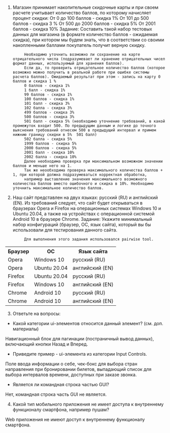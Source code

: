 1. Магазин принимает накопительные скидочные карты и при своем расчете учитывает количество баллов, по которому начисляет процент скидки:
От 0 до 100 баллов - скидка 1% От 101 до 500 баллов - скидка 3 % От 500 до 2000 баллов - скидка 5% От 2001 баллов - скидка 10%
Задание: Составить такой набор тестовых данных для магазина (в формате количество баллов - ожидаемая скидка),
при котором мы будем знать, что в соответствии со своими накопленными баллами покупатель получит верную скидку.

            Необходимо уточнить возможно ли сохранение на карте отрицательного числа (подразумевает ли хранение отрицательных чисел формат данных, используемый для хранения баллов). 
            Если да, то проверить отрицательное количество баллов (которое возможно можно получить в реальной работе при ошибке системы расчета баллов). Ожидаемый результат при этом - запись на карту 0 баллов и скидка 1 % 
            0 баллов - скидка 1%
            1 балл - скидка 1% 
            99 баллов - скидка 1%
            100 баллов - скидка 1%
            101 балл - скидка 3%
            102 балла - скидка 3%
            499 баллов - скидка 3%
            500 баллов - скидка 3%
            501 балл - скидка 5% (необходимо уточнение требований, в какой промежуток входит 500. По предыдущим данным и логике до точного выяснения требований отнесем 500 в предыдущий интервал и примем нижнию границу скидки в 5%  501 балл)
            502 балла - скидка 5%
            1999 баллов - скидка 5%
            2000 баллов - скидка 5%
            2001 балл - скидка 10%
            2002 балла - скидка 10%
            Далее необходима проверка при максимальном возможном значении баллов и меньше него на 1.
            Так же неообходима проверка максимального количества баллов + 1, при которой должна подразумеваться корректная обработка,
            например выставление значения максимального возможного количества баллов вместо ошибочного и скидка в 10%. Необходимо уточнить максимальное количество баллов.

3. Наш сайт представлен на двух языках: русский (RU) и английский (EN).
Из требований следует, что сайт будет открываться в браузерах Opera и Firefox на операционных системах Windows 10 и Ubuntu 20.04,
а также на устройствах с операционной системой Android 10 в браузере Chrome.
Задание: Укажите минимальный набор конфигураций (браузер, ОС, язык сайта), который вы бы использовали для тестирования данного сайта.

            Для выполнения этого задания использовался pairwise tool.
<table>
  <tr>
    <th>Браузер</th>
    <th>ОС</th>
    <th>Язык сайта</th>
  </tr>
  <tr>
    <td>Opera</td>
    <td>Windows 10</td>
    <td>русский (RU)</td>
  </tr> 
  <tr>
    <td>Opera</td>
    <td>Ubuntu 20.04</td>
    <td>английский (EN)</td>
  </tr>  
  <tr>
    <td>Firefox</td>
    <td>Ubuntu 20.04</td>
    <td>русский (RU)</td>
  </tr>  
  <tr>
    <td>Firefox</td>
    <td>Windows 10</td>
    <td>английский (EN)</td>
  </tr>   
  <tr>
    <td>Chrome</td>
    <td>Android 10</td>
    <td>русский (RU)</td>
  </tr> 
  <tr>
    <td>Chrome</td>
    <td>Android 10</td>
    <td>английский (EN)</td>
  </tr> 
</table>

3. Ответьте на вопросы:
- Какой категории ui-элементов относится данный элемент? (см. доп. материалы) 

Навигационный блок для пагинации (постраничный вывод данных), включающий кнопки Назад и Вперед.

- Приведите пример - ui-элемента из категории Input Controls.

Поле ввода информации о себе, чек-бокс для выбора стран направления при бронировании билетов, выпадающий список для выбора интервалов времени, доступных при заказе звонка.

- Является ли командная строка частью GUI?

Нет, командная строка часть GUI не является.

4. Какой тип мобильного приложения не имеет доступа к внутреннему функционалу смартфона, например пушам?

Web приложения не имеют доступ к внутреннему функционалу смартфона.
